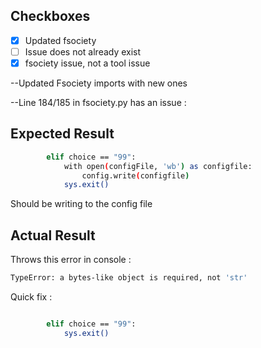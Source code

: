 ## Checkboxes

- [X] Updated fsociety
- [ ] Issue does not already exist
- [X] fsociety issue, not a tool issue

--Updated Fsociety imports with new ones

--Line 184/185 in fsociety.py has an issue :

## Expected Result

```bash
        elif choice == "99":
            with open(configFile, 'wb') as configfile:
                config.write(configfile)
            sys.exit()
```
Should be writing to the config file
## Actual Result
Throws this error in console :
```bash
TypeError: a bytes-like object is required, not 'str'
```
Quick fix : 

```bash

        elif choice == "99":
            sys.exit()
```
